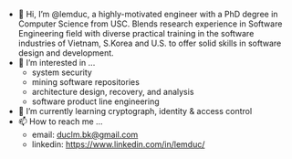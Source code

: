 - 👋 Hi, I’m @lemduc, a highly-motivated engineer with a PhD degree in Computer Science from USC. 
Blends research experience in Software Engineering field with diverse practical training in the software industries of Vietnam, S.Korea and U.S. to offer solid skills in software design and development. 
- 👀 I’m interested in ...
    - system security
    - mining software repositories
    - architecture design, recovery, and analysis
    - software product line engineering
- 🌱 I’m currently learning cryptograph, identity & access control
- 📫 How to reach me ...
    - email: duclm.bk@gmail.com
    - linkedin: https://www.linkedin.com/in/lemduc/


